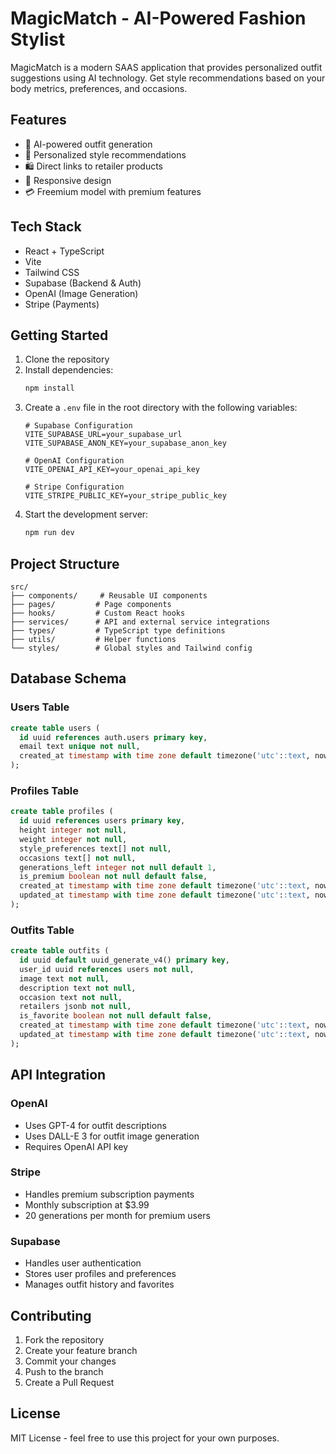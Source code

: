 # MagicMatch - AI-Powered Fashion Stylist

MagicMatch is a modern SAAS application that provides personalized outfit suggestions using AI technology. Get style recommendations based on your body metrics, preferences, and occasions.

## Features

- 🤖 AI-powered outfit generation
- 👕 Personalized style recommendations
- 🛍️ Direct links to retailer products
- 📱 Responsive design
- 💳 Freemium model with premium features

## Tech Stack

- React + TypeScript
- Vite
- Tailwind CSS
- Supabase (Backend & Auth)
- OpenAI (Image Generation)
- Stripe (Payments)

## Getting Started

1. Clone the repository
2. Install dependencies:
   ```bash
   npm install
   ```
3. Create a `.env` file in the root directory with the following variables:
   ```
   # Supabase Configuration
   VITE_SUPABASE_URL=your_supabase_url
   VITE_SUPABASE_ANON_KEY=your_supabase_anon_key

   # OpenAI Configuration
   VITE_OPENAI_API_KEY=your_openai_api_key

   # Stripe Configuration
   VITE_STRIPE_PUBLIC_KEY=your_stripe_public_key
   ```
4. Start the development server:
   ```bash
   npm run dev
   ```

## Project Structure

```
src/
├── components/     # Reusable UI components
├── pages/         # Page components
├── hooks/         # Custom React hooks
├── services/      # API and external service integrations
├── types/         # TypeScript type definitions
├── utils/         # Helper functions
└── styles/        # Global styles and Tailwind config
```

## Database Schema

### Users Table
```sql
create table users (
  id uuid references auth.users primary key,
  email text unique not null,
  created_at timestamp with time zone default timezone('utc'::text, now()) not null
);
```

### Profiles Table
```sql
create table profiles (
  id uuid references users primary key,
  height integer not null,
  weight integer not null,
  style_preferences text[] not null,
  occasions text[] not null,
  generations_left integer not null default 1,
  is_premium boolean not null default false,
  created_at timestamp with time zone default timezone('utc'::text, now()) not null,
  updated_at timestamp with time zone default timezone('utc'::text, now()) not null
);
```

### Outfits Table
```sql
create table outfits (
  id uuid default uuid_generate_v4() primary key,
  user_id uuid references users not null,
  image text not null,
  description text not null,
  occasion text not null,
  retailers jsonb not null,
  is_favorite boolean not null default false,
  created_at timestamp with time zone default timezone('utc'::text, now()) not null,
  updated_at timestamp with time zone default timezone('utc'::text, now()) not null
);
```

## API Integration

### OpenAI
- Uses GPT-4 for outfit descriptions
- Uses DALL-E 3 for outfit image generation
- Requires OpenAI API key

### Stripe
- Handles premium subscription payments
- Monthly subscription at $3.99
- 20 generations per month for premium users

### Supabase
- Handles user authentication
- Stores user profiles and preferences
- Manages outfit history and favorites

## Contributing

1. Fork the repository
2. Create your feature branch
3. Commit your changes
4. Push to the branch
5. Create a Pull Request

## License

MIT License - feel free to use this project for your own purposes. 